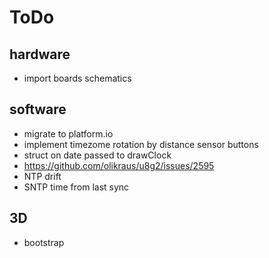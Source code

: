 # ToDo

## hardware

- import boards schematics

## software

- migrate to platform.io
- implement timezome rotation by distance sensor buttons
- struct on date passed to drawClock
- https://github.com/olikraus/u8g2/issues/2595
- NTP drift
- SNTP time from last sync

## 3D

- bootstrap
